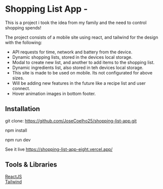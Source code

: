 # Shopping List App -   

This is a project i took the idea from my family and the need to control shopping spends!

The project consists of a mobile site using react, and tailwind for the design with the following:

- API requests for time, network and battery from the device.
- Dynamic shopping lists, stored in the devices local storage.
- Modal to create new list, and another to add items to the shopping list.
- Dynamic ingredients list, also stored in teh devices local storage.
- This site is made to be used on mobile. Its not configurated for above sizes.
- Will be adding new features in the future like a recipe list and user connect.
- Hover animation images in bottom footer.

## Installation

git clone: https://github.com/JoseCoelho25/shopping-list-app.git

npm install

npm run dev

See it live https://shopping-list-app-eight.vercel.app/

## Tools & Libraries

[ReactJS](https://reactjs.org/)  
[Tailwind](https://tailwindcss.com/)  


